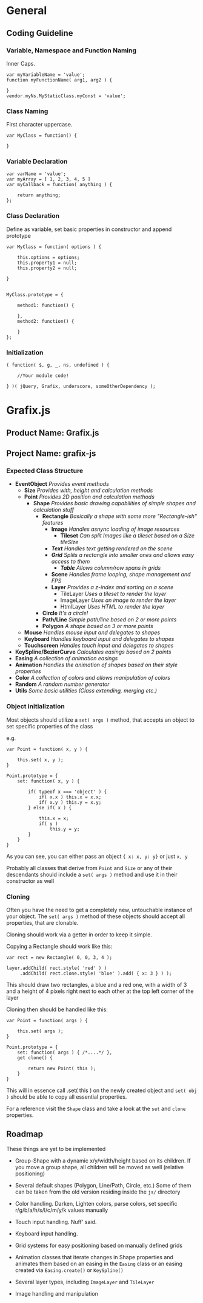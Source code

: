 General
=======

## Coding Guideline

### Variable, Namespace and Function Naming

Inner Caps.

    var myVariableName = 'value';
    function myFunctionName( arg1, arg2 ) {

    }
    vendor.myNs.MyStaticClass.myConst = 'value';


### Class Naming

First character uppercase.

    var MyClass = function() {

    }

### Variable Declaration

    var varName = 'value';
    var myArray = [ 1, 2, 3, 4, 5 ]
    var myCallback = function( anything ) {
        
        return anything;
    };

### Class Declaration

Define as variable, set basic properties in constructor and
append prototype

    var MyClass = function( options ) {
        
        this.options = options;
        this.property1 = null;
        this.property2 = null;

    }


    MyClass.prototype = {

        method1: function() {

        },
        method2: function() {

        }
    };

### Initialization

    ( function( $, g, _, ns, undefined ) {

        //Your module code!

    } )( jQuery, Grafix, underscore, someOtherDependency );



Grafix.js
=========


## Product Name: Grafix.js
## Project Name: grafix-js


### Expected Class Structure


- **EventObject** _Provides event methods_
    - **Size** _Provides with, height and calculation methods_
    - **Point** _Provides 2D position and calculation methods_
        - **Shape** _Provides basic drawing capabilities of simple shapes and calculation stuff_
            - **Rectangle** _Basically a shape with some more "Rectangle-ish" features_
                - **Image** _Handles asnync loading of image resources_
                    - **Tileset** _Can split Images like a tileset based on a Size tileSize_
                - ***Text*** _Handles text getting rendered on the scene_
                - ***Grid*** _Splits a rectangle into smaller ones and allows easy access to them_
                    - ***Table*** _Allows column/row spans in grids_
                - **Scene** _Handles frame looping, shape management and FPS_
                - **Layer** _Provides a z-index and sorting on a scene_
                    - TileLayer _Uses a tileset to render the layer_
                    - ImageLayer _Uses an image to render the layer_
                    - HtmlLayer _Uses HTML to render the layer_
            - **Circle** _It's a circle!_
            - **Path/Line** _Simple path/line based on 2 or more points_
            - **Polygon** _A shape based on 3 or more points_
    - **Mouse** _Handles mouse input and delegates to shapes_
    - **Keyboard** _Handles keyboard input and delegates to shapes_
    - **Touchscreen** _Handles touch input and delegates to shapes_
- **KeySpline/BezierCurve** _Calculates easings based on 2 points_
- **Easing** _A collection of animation easings_
- **Animation** _Handles the animation of shapes based on their style properties_
- **Color** _A collection of colors and allows manipulation of colors_
- **Random** _A random number generator_
- **Utils** _Some basic utilities (Class extending, merging etc.)_


### Object initialization

Most objects should utilize a `set( args )` method, that accepts an object to set
specific properties of the class

e.g.

    var Point = function( x, y ) {
        
        this.set( x, y );
    }
    
    Point.prototype = {
        set: function( x, y ) {
            
            if( typeof x === 'object' ) {
                if( x.x ) this.x = x.x;
                if( x.y ) this.y = x.y;
            } else if( x ) {
                
                this.x = x;
                if( y )
                    this.y = y;
            }
        }
    }

As you can see, you can either pass an object `{ x: x, y: y}` or just `x, y`

Probably all classes that derive from `Point` and `Size` or any of their
descendants should include a `set( args )` method and use it in their constructor as well


### Cloning

Often you have the need to get a completely new, untouchable instance of your object.
The `set( args )` method of these objects should accept all properties, that are clonable.

Cloning should work via a getter in order to keep it simple.

Copying a Rectangle should work like this:
    
    var rect = new Rectangle( 0, 0, 3, 4 );
    
    layer.addChild( rect.style( 'red' ) )
         .addChild( rect.clone.style( 'blue' ).add( { x: 3 } ) );
    
This should draw two rectangles, a blue and a red one, with a width of 3 and a height of 4 pixels right next to each other at the top left corner of the layer

Cloning then should be handled like this:

    var Point = function( args ) {
        
        this.set( args );
    }

    Point.prototype = {
        set: function( args ) { /*....*/ },
        get clone() {
            
            return new Point( this );
        }
    }

This will in essence call .set( this ) on the newly created object and `set( obj )` should
be able to copy all essential properties.

For a reference visit the `Shape` class and take a look at the `set` and `clone` properties.



## Roadmap

These things are yet to be implemented

- Group-Shape with a dynamic x/y/width/height based on its children.
  If you move a group shape, all children will be moved as well (relative positioning)
  
  
- Several default shapes (Polygon, Line/Path, Circle, etc.)
  Some of them can be taken from the old version residing inside the `js/` directory
  
- Color handling. Darken, Lighten colors, parse colors, set specific r/g/b/a/h/s/l/c/m/y/k values     manually

- Touch input handling. Nuff' said.

- Keyboard input handling.

- Grid systems for easy positioning based on manually defined grids

- Animation classes that iterate changes in Shape properties and animates them based on
  an easing in the `Easing` class or an easing created via `Easing.create()` or `KeySpline()`
  
- Several layer types, including `ImageLayer` and `TileLayer`

- Image handling and manipulation
